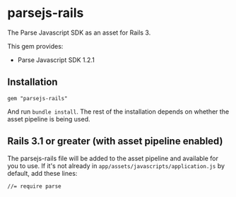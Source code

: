# parsejs-rails

The Parse Javascript SDK as an asset for Rails 3.

This gem provides:

- Parse Javascript SDK 1.2.1

## Installation

	gem "parsejs-rails"

And run `bundle install`. The rest of the installation depends on whether the asset pipeline is being used.

## Rails 3.1 or greater (with asset pipeline enabled)

The parsejs-rails file will be added to the asset pipeline and available for you to use. If it's not already in `app/assets/javascripts/application.js` by default, add these lines:

	//= require parse
